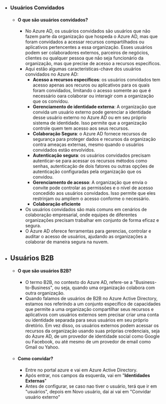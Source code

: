 - ### **Usuários Convidados**
	- #### O que são usuários convidados?
		- No Azure AD, os usuários convidados são usuários que não fazem parte da organização que hospeda o Azure AD, mas que foram convidados a acessar recursos compartilhados ou aplicativos pertencentes a essa organização. Esses usuários podem ser colaboradores externos, parceiros de negócios, clientes ou qualquer pessoa que não seja funcionário da organização, mas que precise de acesso a recursos específicos.
		- Aqui estão algumas características-chave dos usuários convidados no Azure AD:
			- **Acesso a recursos específicos**: os usuários convidados tem acesso apenas aos recuros ou aplicativos para os quais foram convidados, limitando o acesso somente ao que é necessário oara colaborar ou interagir com a organização que os convidou.
			- **Gerenciamento de identidade externa**: A organização que convida um usuário externo pode gerenciar a identidade desse usuário externo no Azure AD ou em seu próprio sistema de identidade. Isso permite que a organização controle quem tem acesso aos seus recursos.
			- **Colaboração Segura**: o Azure AD fornece recursos de segurança para proteger dados e recursos da organização contra ameaças externas, mesmo quando o usuários convidados estão envolvidos.
			- **Autenticação segura**: os usuários convidados precisam autenticar-se para acessar os recursos métodos como senhas, autenticação de dois fatores ou outras opções de autenticação configuradas pela organização que os convidou.
			- **Gerenciamento de acesso**: A organização que envia o convite pode controlar as permissões e o nível de acesso concedido aos usuários convidados. Isso permite que eles restrinjam ou ampliem o acesso conforme o necessário.
			- **Colaboração eficiente**
		- Os usuários convidados são mais comuns em cenários de colaboração empresarial, onde equipes de diferentes organizações precisam trabalhar em conjunto de forma eficaz e segura.
		- O Azure AD oferece ferramentas para gerencias, controlar e auditar o acesso de usuários, ajudando as organizações a colaborar de maneira segura na nuvem.
- ## **Usuários B2B**
	- #### O que são usuários B2B?
		- O termo B2B, no contexto do Azure AD, refere-se a "Business-to-Business", ou seja, quando uma organização colabora com outra organização.
		- Quando falamos de usuários de B2B no Azure Active Directory, estamos nos referindo a um conjunto específico de capacidades que permite a uma organização compartilhar seus recursos e aplicativos com usuários externos sem precisar criar uma conta ou identidade separada para seus usuários em seu próprio diretório. Em vez disso, os usuários externos podem acessar os recursos da organização usando suas próprias credenciais, seja do Azure AD, de um provedor de identidade social como Google ou Facebook, ou até mesmo de um provedor de email como Gmail ou Yahoo.
	- #### Como convidar?
		- Entre no portal azure e vai em Azure Active Directory.
		- Após entrar, nos campos da esquerda, vai em "**Identidades Externas**"
		- Antes de configurar, se caso nao tiver o usuário, terá que ir em "usuários", depois em Novo usuário, dai ai vai em "Convidar usuário externo"